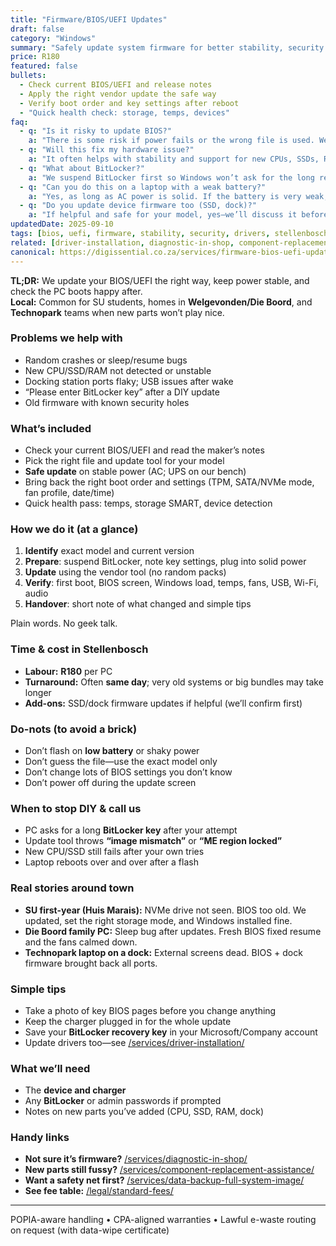 ```yaml
---
title: "Firmware/BIOS/UEFI Updates"
draft: false
category: "Windows"
summary: "Safely update system firmware for better stability, security fixes, and part compatibility."
price: R180
featured: false
bullets:
  - Check current BIOS/UEFI and release notes
  - Apply the right vendor update the safe way
  - Verify boot order and key settings after reboot
  - "Quick health check: storage, temps, devices"
faq:
  - q: "Is it risky to update BIOS?"
    a: "There is some risk if power fails or the wrong file is used. We use the maker’s method, stable power, and back up key settings first."
  - q: "Will this fix my hardware issue?"
    a: "It often helps with stability and support for new CPUs, SSDs, RAM, docks, and USB—but it’s not a cure for every fault."
  - q: "What about BitLocker?"
    a: "We suspend BitLocker first so Windows won’t ask for the long recovery key after the update."
  - q: "Can you do this on a laptop with a weak battery?"
    a: "Yes, as long as AC power is solid. If the battery is very weak, we may charge or replace it first."
  - q: "Do you update device firmware too (SSD, dock)?"
    a: "If helpful and safe for your model, yes—we’ll discuss it before we proceed."
updatedDate: 2025-09-10
tags: [bios, uefi, firmware, stability, security, drivers, stellenbosch]
related: [driver-installation, diagnostic-in-shop, component-replacement-assistance, data-backup-full-system-image]
canonical: https://digissential.co.za/services/firmware-bios-uefi-updates/
---
```


**TL;DR:** We update your BIOS/UEFI the right way, keep power stable, and check the PC boots happy after.  
**Local:** Common for SU students, homes in **Welgevonden/Die Boord**, and **Technopark** teams when new parts won’t play nice.

### Problems we help with
- Random crashes or sleep/resume bugs  
- New CPU/SSD/RAM not detected or unstable  
- Docking station ports flaky; USB issues after wake  
- “Please enter BitLocker key” after a DIY update  
- Old firmware with known security holes

### What’s included
- Check your current BIOS/UEFI and read the maker’s notes  
- Pick the right file and update tool for your model  
- **Safe update** on stable power (AC; UPS on our bench)  
- Bring back the right boot order and settings (TPM, SATA/NVMe mode, fan profile, date/time)  
- Quick health pass: temps, storage SMART, device detection

### How we do it (at a glance)
1) **Identify** exact model and current version  
2) **Prepare**: suspend BitLocker, note key settings, plug into solid power  
3) **Update** using the vendor tool (no random packs)  
4) **Verify**: first boot, BIOS screen, Windows load, temps, fans, USB, Wi-Fi, audio  
5) **Handover**: short note of what changed and simple tips

Plain words. No geek talk.

### Time & cost in Stellenbosch
- **Labour:** **R180** per PC  
- **Turnaround:** Often **same day**; very old systems or big bundles may take longer  
- **Add-ons:** SSD/dock firmware updates if helpful (we’ll confirm first)

### Do-nots (to avoid a brick)
- Don’t flash on **low battery** or shaky power  
- Don’t guess the file—use the exact model only  
- Don’t change lots of BIOS settings you don’t know  
- Don’t power off during the update screen

### When to stop DIY & call us
- PC asks for a long **BitLocker key** after your attempt  
- Update tool throws **“image mismatch”** or **“ME region locked”**  
- New CPU/SSD still fails after your own tries  
- Laptop reboots over and over after a flash

### Real stories around town
- **SU first-year (Huis Marais):** NVMe drive not seen. BIOS too old. We updated, set the right storage mode, and Windows installed fine.  
- **Die Boord family PC:** Sleep bug after updates. Fresh BIOS fixed resume and the fans calmed down.  
- **Technopark laptop on a dock:** External screens dead. BIOS + dock firmware brought back all ports.

### Simple tips
- Take a photo of key BIOS pages before you change anything  
- Keep the charger plugged in for the whole update  
- Save your **BitLocker recovery key** in your Microsoft/Company account  
- Update drivers too—see [/services/driver-installation/](/services/driver-installation/)

### What we’ll need
- The **device and charger**  
- Any **BitLocker** or admin passwords if prompted  
- Notes on new parts you’ve added (CPU, SSD, RAM, dock)

### Handy links
- **Not sure it’s firmware?** [/services/diagnostic-in-shop/](/services/diagnostic-in-shop/)  
- **New parts still fussy?** [/services/component-replacement-assistance/](/services/component-replacement-assistance/)  
- **Want a safety net first?** [/services/data-backup-full-system-image/](/services/data-backup-full-system-image/)  
- **See fee table:** [/legal/standard-fees/](/legal/standard-fees/)

---

POPIA-aware handling • CPA-aligned warranties • Lawful e-waste routing on request (with data-wipe certificate)
